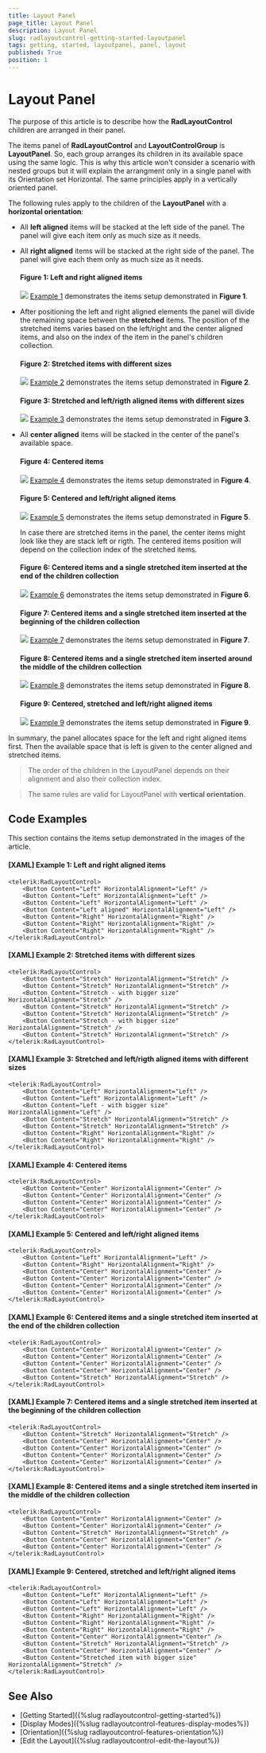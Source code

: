 ```yaml
---
title: Layout Panel
page_title: Layout Panel
description: Layout Panel
slug: radlayoutcontrol-getting-started-layoutpanel
tags: getting, started, layoutpanel, panel, layout
published: True
position: 1
---
```


# Layout Panel

The purpose of this article is to describe how the __RadLayoutControl__ children are arranged in their panel.

The items panel of __RadLayoutControl__ and __LayoutControlGroup__ is __LayoutPanel__. So, each group arranges its children in its available space using the same logic. This is why this article won't consider a scenario with nested groups but it will explain the arrangment only in a single panel with its Orientation set Horizontal. The same principles apply in a vertically oriented panel.

The following rules apply to the children of the __LayoutPanel__ with a __horizontal orientation__:

* All __left aligned__ items will be stacked at the left side of the panel. The panel will give each item only as much size as it needs.

* All __right aligned__ items will be stacked at the right side of the panel. The panel will give each them only as much size as it needs.

	#### __Figure 1: Left and right aligned items__
	![](images/layoutcontrol-getting-started-layoutpanel-01.png)
	[Example 1](#example-01) demonstrates the items setup demonstrated in __Figure 1__.	
	
* After positioning the left and right aligned elements the panel will divide the remaining space between the __stretched__ items. The position of the stretched items varies based on the left/right and the center aligned items, and also on the index  of the item in the panel's children collection.

	#### __Figure 2: Stretched items with different sizes__  
	![](images/layoutcontrol-getting-started-layoutpanel-02.png)
	[Example 2](#example-02) demonstrates the items setup demonstrated in __Figure 2__.	
	
	#### __Figure 3: Stretched and left/rigth aligned items with different sizes__  
	![](images/layoutcontrol-getting-started-layoutpanel-03.png)
	[Example 3](#example-03) demonstrates the items setup demonstrated in __Figure 3__.	

* All __center aligned__ items will be stacked in the center of the panel's available space. 
	
	#### __Figure 4: Centered items__  
	![](images/layoutcontrol-getting-started-layoutpanel-04.png)
	[Example 4](#example-04) demonstrates the items setup demonstrated in __Figure 4__.	
	
	#### __Figure 5: Centered and left/right aligned items__  
	![](images/layoutcontrol-getting-started-layoutpanel-05.png)
	[Example 5](#example-05) demonstrates the items setup demonstrated in __Figure 5__.	
	
	In case there are stretched items in the panel, the center items might look like they are stack left or rigth. The centered items position will depend on the collection index of the stretched items.
	
	#### __Figure 6: Centered items and a single stretched item inserted at the end of the children collection__  
	![](images/layoutcontrol-getting-started-layoutpanel-06.png)
	[Example 6](#example-06) demonstrates the items setup demonstrated in __Figure 6__.	
	
	#### __Figure 7: Centered items and a single stretched item inserted at the beginning of the children collection__  
	![](images/layoutcontrol-getting-started-layoutpanel-07.png)
	[Example 7](#example-07) demonstrates the items setup demonstrated in __Figure 7__.	
	
	#### __Figure 8: Centered items and a single stretched item inserted around the middle of the children collection__  
	![](images/layoutcontrol-getting-started-layoutpanel-08.png)
	[Example 8](#example-08) demonstrates the items setup demonstrated in __Figure 8__.	
	
	#### __Figure 9: Centered, stretched and left/right aligned items__  
	![](images/layoutcontrol-getting-started-layoutpanel-09.png)
	[Example 9](#example-09) demonstrates the items setup demonstrated in __Figure 9__.	

In summary, the panel allocates space for the left and right aligned items first. Then the available space that is left is given to the center aligned and stretched items.
	
> The order of the children in the LayoutPanel depends on their alignment and also their collection index.

<!-- -->

> The same rules are valid for LayoutPanel with __vertical orientation__.

## Code Examples

This section contains the items setup demonstrated in the images of the article.

#### <span id="example-01" />__[XAML] Example 1: Left and right aligned items__ 
	<telerik:RadLayoutControl>
		<Button Content="Left" HorizontalAlignment="Left" />
		<Button Content="Left" HorizontalAlignment="Left" />
		<Button Content="Left" HorizontalAlignment="Left" />
		<Button Content="Left aligned" HorizontalAlignment="Left" />
		<Button Content="Right" HorizontalAlignment="Right" />
		<Button Content="Right" HorizontalAlignment="Right" />
		<Button Content="Right" HorizontalAlignment="Right" />
	</telerik:RadLayoutControl>


#### <span id="example-02" />__[XAML] Example 2: Stretched items with different sizes__
	<telerik:RadLayoutControl>
		<Button Content="Stretch" HorizontalAlignment="Stretch" />
		<Button Content="Stretch" HorizontalAlignment="Stretch" />
		<Button Content="Stretch - with bigger size" HorizontalAlignment="Stretch" />
		<Button Content="Stretch" HorizontalAlignment="Stretch" />
		<Button Content="Stretch" HorizontalAlignment="Stretch" />
		<Button Content="Stretch - with bigger size" HorizontalAlignment="Stretch" />
		<Button Content="Stretch" HorizontalAlignment="Stretch" />
	</telerik:RadLayoutControl>
	
#### <span id="example-03" />__[XAML] Example 3: Stretched and left/rigth aligned items with different sizes__ 
	<telerik:RadLayoutControl>
		<Button Content="Left" HorizontalAlignment="Left" />
		<Button Content="Left" HorizontalAlignment="Left" />
		<Button Content="Left - with bigger size" HorizontalAlignment="Left" />
		<Button Content="Stretch" HorizontalAlignment="Stretch" />
		<Button Content="Stretch" HorizontalAlignment="Stretch" />
		<Button Content="Right" HorizontalAlignment="Right" />
		<Button Content="Right" HorizontalAlignment="Right" />
	</telerik:RadLayoutControl>
	
#### <span id="example-04" />__[XAML] Example 4: Centered items__ 
	<telerik:RadLayoutControl>
		<Button Content="Center" HorizontalAlignment="Center" />
		<Button Content="Center" HorizontalAlignment="Center" />
		<Button Content="Center" HorizontalAlignment="Center" />
		<Button Content="Center" HorizontalAlignment="Center" />
	</telerik:RadLayoutControl>
	
	
#### <span id="example-05" />__[XAML] Example 5: Centered and left/right aligned items__ 
	<telerik:RadLayoutControl>
		<Button Content="Left" HorizontalAlignment="Left" />
		<Button Content="Right" HorizontalAlignment="Right" />
		<Button Content="Center" HorizontalAlignment="Center" />
		<Button Content="Center" HorizontalAlignment="Center" />
		<Button Content="Center" HorizontalAlignment="Center" />
		<Button Content="Center" HorizontalAlignment="Center" />
	</telerik:RadLayoutControl>
	
#### <span id="example-06" />__[XAML] Example 6: Centered items and a single stretched item inserted at the end of the children collection__ 
	<telerik:RadLayoutControl>
		<Button Content="Center" HorizontalAlignment="Center" />
		<Button Content="Center" HorizontalAlignment="Center" />
		<Button Content="Center" HorizontalAlignment="Center" />
		<Button Content="Center" HorizontalAlignment="Center" />
		<Button Content="Stretch" HorizontalAlignment="Stretch" />
	</telerik:RadLayoutControl>
	
#### <span id="example-07" />__[XAML] Example 7: Centered items and a single stretched item inserted at the beginning of the children collection__ 
	<telerik:RadLayoutControl>		
		<Button Content="Stretch" HorizontalAlignment="Stretch" />
		<Button Content="Center" HorizontalAlignment="Center" />
		<Button Content="Center" HorizontalAlignment="Center" />
		<Button Content="Center" HorizontalAlignment="Center" />		
		<Button Content="Center" HorizontalAlignment="Center" />
	</telerik:RadLayoutControl>	
	
#### <span id="example-08" />__[XAML] Example 8: Centered items and a single stretched item inserted in the middle of the children collection__ 
	<telerik:RadLayoutControl>		
		<Button Content="Center" HorizontalAlignment="Center" />
		<Button Content="Center" HorizontalAlignment="Center" />
		<Button Content="Stretch" HorizontalAlignment="Stretch" />
		<Button Content="Center" HorizontalAlignment="Center" />		
		<Button Content="Center" HorizontalAlignment="Center" />
	</telerik:RadLayoutControl>
	
#### <span id="example-09" />__[XAML] Example 9: Centered, stretched and left/right aligned items__ 
	<telerik:RadLayoutControl>
		<Button Content="Left" HorizontalAlignment="Left" />
		<Button Content="Left" HorizontalAlignment="Left" />
		<Button Content="Left" HorizontalAlignment="Left" />
		<Button Content="Right" HorizontalAlignment="Right" />
		<Button Content="Right" HorizontalAlignment="Right" />
		<Button Content="Right" HorizontalAlignment="Right" />
		<Button Content="Center" HorizontalAlignment="Center" />
		<Button Content="Stretch" HorizontalAlignment="Stretch" />
		<Button Content="Center" HorizontalAlignment="Center" />
		<Button Content="Stretched item with bigger size" HorizontalAlignment="Stretch" />
	</telerik:RadLayoutControl>

## See Also
* [Getting Started]({%slug radlayoutcontrol-getting-started%})
* [Display Modes]({%slug radlayoutcontrol-features-display-modes%})
* [Orientation]({%slug radlayoutcontrol-features-orientation%})
* [Edit the Layout]({%slug radlayoutcontrol-edit-the-layout%})